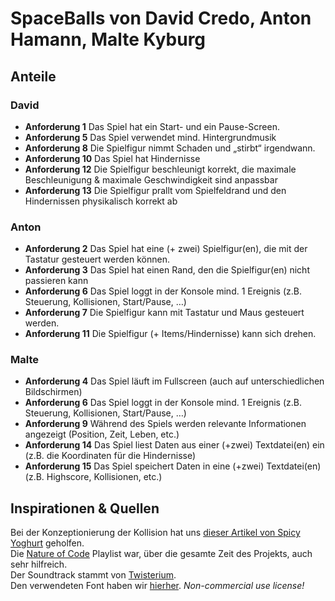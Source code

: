 # SpaceBalls von David Credo, Anton Hamann, Malte Kyburg

## Anteile

### David 

- **Anforderung 1** Das Spiel hat ein Start- und ein Pause-Screen.
- **Anforderung 5** Das Spiel verwendet mind. Hintergrundmusik
- **Anforderung 8** Die Spielfigur nimmt Schaden und „stirbt“ irgendwann.
- **Anforderung 10** Das Spiel hat Hindernisse
- **Anforderung 12** Die Spielfigur beschleunigt korrekt, die maximale Beschleunigung & maximale Geschwindigkeit sind anpassbar
- **Anforderung 13** Die Spielfigur prallt vom Spielfeldrand und den Hindernissen physikalisch korrekt ab

### Anton
 
- **Anforderung 2** Das Spiel hat eine (+ zwei) Spielfigur(en), die mit der Tastatur gesteuert werden können. 
- **Anforderung 3** Das Spiel hat einen Rand, den die Spielfigur(en) nicht passieren kann 
- **Anforderung 6** Das Spiel loggt in der Konsole mind. 1 Ereignis (z.B. Steuerung, Kollisionen, Start/Pause, …)
- **Anforderung 7** Die Spielfigur kann mit Tastatur und Maus gesteuert werden.
- **Anforderung 11** Die Spielfigur (+ Items/Hindernisse) kann sich drehen.

### Malte

- **Anforderung 4** Das Spiel läuft im Fullscreen (auch auf unterschiedlichen Bildschirmen)
- **Anforderung 6** Das Spiel loggt in der Konsole mind. 1 Ereignis (z.B. Steuerung, Kollisionen, Start/Pause, …)
- **Anforderung 9** Während des Spiels werden relevante Informationen angezeigt (Position, Zeit, Leben, etc.)
- **Anforderung 14** Das Spiel liest Daten aus einer (+zwei) Textdatei(en) ein (z.B. die Koordinaten für die Hindernisse)
- **Anforderung 15** Das Spiel speichert Daten in eine (+zwei) Textdatei(en) (z.B. Highscore, Kollisionen, etc.)

## Inspirationen & Quellen

Bei der Konzeptionierung der Kollision hat uns [dieser Artikel von Spicy Yoghurt](https://spicyyoghurt.com/tutorials/html5-javascript-game-development/collision-detection-physics) geholfen.<br>
Die [Nature of Code]() Playlist war, über die gesamte Zeit des Projekts, auch sehr hilfreich. <br>
Der Soundtrack stammt von [Twisterium](https://hypeddit.com/track/w3vb4z).<br>
Den verwendeten Font haben wir [hierher](https://www.fontspace.com/outerorbit-font-f42000).
*Non-commercial use license!*
